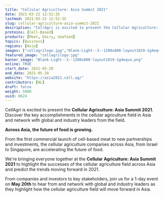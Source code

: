 ```yaml
---
title: "Cellular Agriculture: Asia Summit 2021"
date: 2021-03-22 12:52:35
lastmod: 2021-03-22 12:52:35
slug: cellular-agriculture-asia-summit-2021
description: "CellAgri is excited to present the Cellular Agriculture: Asia Summit 2021. Discover the key accomplishments in the cellular agriculture field in Asia and network with global and industry leaders from the field.Across Asia, the future of food is growing.From the first commercial launch of cell-based meat to new partnerships and investments, the cellular agriculture companies across Asia, from Israel to Singapore, are accelerating the future of food."
proteins: [Cell-Based]
products: [Meat, Dairy, Seafood]
topics: [Business]
regions: [Asia]
images: ["cellagrilogo.jpg","Blank-Light--3--1200x800-layout1019-1g4eqva.png"]
featured_image: "cellagrilogo.jpg"
banner_image: "Blank-Light--3--1200x800-layout1019-1g4eqva.png"
online: TRUE
start_date: 2021-05-20
end_date: 2021-05-20
website: "https://asia2021.cell.ag/"
contributors: [NL]
draft: false
weight: 5000
uuid: 8624
---
```

CellAgri is excited to present the **Cellular Agriculture: Asia Summit
2021**. Discover the key accomplishments in the cellular agriculture
field in Asia and network with global and industry leaders from the
field.

**Across Asia, the future of food is growing.**

From the first commercial launch of cell-based meat to new partnerships
and investments, the cellular agriculture companies across Asia, from
Israel to Singapore, are accelerating the future of food.

We're bringing everyone together at the **Cellular Agriculture: Asia
Summit 2021** to highlight the successes of the cellular agriculture
field across Asia and predict the trends moving forward in 2021.

From companies and investors to key stakeholders, join us for a 1-day
event on **May 20th** to hear from and network with global and industry
leaders as they highlight how the cellular agriculture field will move
forward in Asia.

